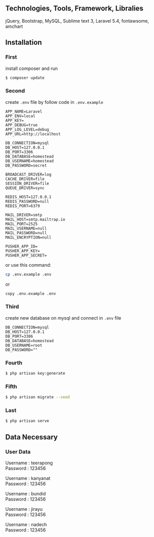 

## Technologies, Tools, Framework, Libralies
jQuery,
Bootstrap, 
MySQL, 
Sublime text 3, 
Laravel 5.4, 
fontawsome, 
amchart

## Installation

### First

install composer and run 
```bash
$ composer update
```

### Second

create `.env` file by follow code in `.env.example`

```
APP_NAME=Laravel
APP_ENV=local
APP_KEY=
APP_DEBUG=true
APP_LOG_LEVEL=debug
APP_URL=http://localhost

DB_CONNECTION=mysql
DB_HOST=127.0.0.1
DB_PORT=3306
DB_DATABASE=homestead
DB_USERNAME=homestead
DB_PASSWORD=secret

BROADCAST_DRIVER=log
CACHE_DRIVER=file
SESSION_DRIVER=file
QUEUE_DRIVER=sync

REDIS_HOST=127.0.0.1
REDIS_PASSWORD=null
REDIS_PORT=6379

MAIL_DRIVER=smtp
MAIL_HOST=smtp.mailtrap.io
MAIL_PORT=2525
MAIL_USERNAME=null
MAIL_PASSWORD=null
MAIL_ENCRYPTION=null

PUSHER_APP_ID=
PUSHER_APP_KEY=
PUSHER_APP_SECRET=

```

or use this command: 

```bash
cp .env.example .env
```

or

```bash
copy .env.example .env
```

### Third

create new database on mysql and connect in `.env` file

```
DB_CONNECTION=mysql
DB_HOST=127.0.0.1
DB_PORT=3306
DB_DATABASE=homestead
DB_USERNAME=root
DB_PASSWORD=""
```

### Fourth
```bash
$ php artisan key:generate
```
### Fifth
```bash
$ php artisan migrate --seed
```
### Last
```bash
$ php artisan serve
```

## Data Necessary

### User Data

Username : teerapong  
Password : 123456

Username : kanyanat  
Password : 123456

Username : bundid  
Password : 123456

Username : jirayu  
Password : 123456

Username : nadech  
Password : 123456